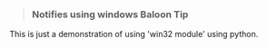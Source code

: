 >### Notifies using windows Baloon Tip

This is just a demonstration of using 'win32 module' using python.
